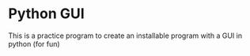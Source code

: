 # Python GUI
This is a practice program to create an installable program with a GUI in python (for fun)


